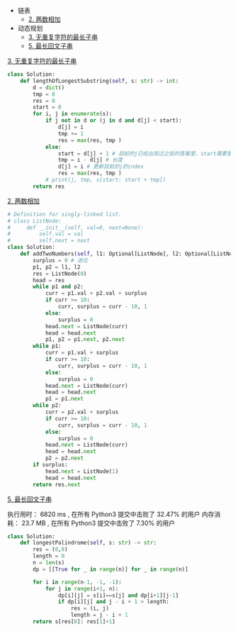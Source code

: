 
- 链表
  - [2. 两数相加](https://leetcode.cn/problems/add-two-numbers/)
- 动态规划
  - [3. 无重复字符的最长子串](https://leetcode.cn/problems/longest-substring-without-repeating-characters/)
  - [5. 最长回文子串](https://leetcode.cn/problems/longest-palindromic-substring/)
    




[3. 无重复字符的最长子串](https://leetcode.cn/problems/longest-substring-without-repeating-characters/)

```python
class Solution:
    def lengthOfLongestSubstring(self, s: str) -> int:
        d = dict()
        tmp = 0
        res = 0
        start = 0
        for i, j in enumerate(s):
            if j not in d or (j in d and d[j] < start):
                d[j] = i
                tmp += 1
                res = max(res, tmp )
            else:
                start = d[j] + 1 # 目前的j已经出现过之前的答案里，start需要更新为start位置+1
                tmp = i - d[j] # 长度
                d[j] = i # 更新目前的j的index
                res = max(res, tmp )
            # print(j, tmp, s[start: start + tmp])
        return res 
```

[2. 两数相加](https://leetcode.cn/problems/add-two-numbers/)


```python
# Definition for singly-linked list.
# class ListNode:
#     def __init__(self, val=0, next=None):
#         self.val = val
#         self.next = next
class Solution:
    def addTwoNumbers(self, l1: Optional[ListNode], l2: Optional[ListNode]) -> Optional[ListNode]:
        surplus = 0 # 进位
        p1, p2 = l1, l2 
        res = ListNode(0)
        head = res 
        while p1 and p2:
            curr = p1.val + p2.val + surplus
            if curr >= 10:
                curr, surplus = curr - 10, 1
            else:
                surplus = 0
            head.next = ListNode(curr)
            head = head.next
            p1, p2 = p1.next, p2.next
        while p1:
            curr = p1.val + surplus 
            if curr >= 10:
                curr, surplus = curr - 10, 1
            else:
                surplus = 0
            head.next = ListNode(curr)
            head = head.next
            p1 = p1.next
        while p2:
            curr = p2.val + surplus 
            if curr >= 10:
                curr, surplus = curr - 10, 1
            else:
                surplus = 0
            head.next = ListNode(curr)
            head = head.next
            p2 = p2.next
        if surplus:
            head.next = ListNode(1)
            head = head.next 
        return res.next
```

[5. 最长回文子串](https://leetcode.cn/problems/longest-palindromic-substring/)


执行用时：
6820 ms
, 在所有 Python3 提交中击败了
32.47%
的用户
内存消耗：
23.7 MB
, 在所有 Python3 提交中击败了
7.30%
的用户

```python
class Solution:
    def longestPalindrome(self, s: str) -> str:
        res = (0,0)
        length = 0
        n = len(s)
        dp = [[True for _ in range(n)] for _ in range(n)]

        for i in range(n-1, -1, -1):
            for j in range(i+1, n):
                dp[i][j] = s[i]==s[j] and dp[i+1][j-1]
                if dp[i][j] and j - i + 1 > length:
                    res = (i, j)
                    length = j - i + 1
        return s[res[0]: res[1]+1]
```
